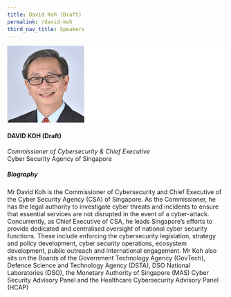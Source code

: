 ```yaml
---
title: David Koh (Draft)
permalink: /david-koh
third_nav_title: Speakers
---
```

![David Koh](/images/speakers/speaker-full-left-test-2.jpg)

#### **DAVID KOH (Draft)**

*Commissioner of Cybersecurity & Chief Executive*  
Cyber Security Agency of Singapore

##### Biography

Mr David Koh is the Commissioner of Cybersecurity and Chief Executive of the Cyber Security Agency (CSA) of Singapore. As the Commissioner, he has the legal authority to investigate cyber threats and incidents to ensure that essential services are not disrupted in the event of a cyber-attack. Concurrently, as Chief Executive of CSA, he leads Singapore’s efforts to provide dedicated and centralised oversight of national cyber security functions. These include enforcing the cybersecurity legislation, strategy and policy development, cyber security operations, ecosystem development, public outreach and international engagement. Mr Koh also sits on the Boards of the Government Technology Agency (GovTech), Defence Science and Technology Agency (DSTA), DSO National Laboratories (DSO), the Monetary Authority of Singapore (MAS) Cyber Security Advisory Panel and the Healthcare Cybersecurity Advisory Panel (HCAP)